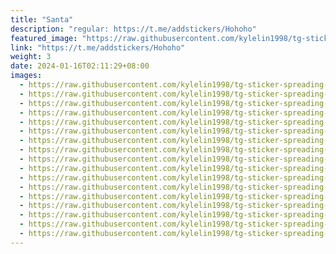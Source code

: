 ```yaml
---
title: "Santa"
description: "regular: https://t.me/addstickers/Hohoho"
featured_image: "https://raw.githubusercontent.com/kylelin1998/tg-sticker-spreading-worldwide-images/main/img/0301cb6c-637c-492e-a8b2-931468427399.jpg"
link: "https://t.me/addstickers/Hohoho"
weight: 3
date: 2024-01-16T02:11:29+08:00
images:
  - https://raw.githubusercontent.com/kylelin1998/tg-sticker-spreading-worldwide-images/main/img/0301cb6c-637c-492e-a8b2-931468427399.jpg
  - https://raw.githubusercontent.com/kylelin1998/tg-sticker-spreading-worldwide-images/main/img/334c8444-80c6-4ca4-ba13-eab94a207502.jpg
  - https://raw.githubusercontent.com/kylelin1998/tg-sticker-spreading-worldwide-images/main/img/942ed7c4-6ad3-405e-ac88-67105c60eca1.jpg
  - https://raw.githubusercontent.com/kylelin1998/tg-sticker-spreading-worldwide-images/main/img/56243899-ab34-4031-bca5-b66b612ed246.jpg
  - https://raw.githubusercontent.com/kylelin1998/tg-sticker-spreading-worldwide-images/main/img/02553424-6897-4501-a58a-036c27b1792e.jpg
  - https://raw.githubusercontent.com/kylelin1998/tg-sticker-spreading-worldwide-images/main/img/634e1002-919f-498b-8878-f76cf0e542be.jpg
  - https://raw.githubusercontent.com/kylelin1998/tg-sticker-spreading-worldwide-images/main/img/93736d4e-4bbb-4088-ba73-21af40cb12a7.jpg
  - https://raw.githubusercontent.com/kylelin1998/tg-sticker-spreading-worldwide-images/main/img/f4174496-85e1-4fa1-9026-c83b4ae9d7a6.jpg
  - https://raw.githubusercontent.com/kylelin1998/tg-sticker-spreading-worldwide-images/main/img/81d1da63-3765-473e-b36a-b301bdd96e7a.jpg
  - https://raw.githubusercontent.com/kylelin1998/tg-sticker-spreading-worldwide-images/main/img/3fa7f5d1-b4d3-47b4-83f2-dceb211fff6c.jpg
  - https://raw.githubusercontent.com/kylelin1998/tg-sticker-spreading-worldwide-images/main/img/1492b471-cf51-4deb-981e-1be11ce0c746.jpg
  - https://raw.githubusercontent.com/kylelin1998/tg-sticker-spreading-worldwide-images/main/img/eea000d4-5253-4394-b578-944eb13de24a.jpg
  - https://raw.githubusercontent.com/kylelin1998/tg-sticker-spreading-worldwide-images/main/img/7b9bcb00-3100-45bb-a490-ec1f59055802.jpg
  - https://raw.githubusercontent.com/kylelin1998/tg-sticker-spreading-worldwide-images/main/img/97fd4f2f-d725-47aa-8e65-19a08a044611.jpg
  - https://raw.githubusercontent.com/kylelin1998/tg-sticker-spreading-worldwide-images/main/img/f7a98c3d-2788-4c83-9bac-45f1ec08105e.jpg
  - https://raw.githubusercontent.com/kylelin1998/tg-sticker-spreading-worldwide-images/main/img/fcb23b82-07c2-4094-999d-13988cc58ab9.jpg
  - https://raw.githubusercontent.com/kylelin1998/tg-sticker-spreading-worldwide-images/main/img/8c8dad8b-507c-4f37-ab6a-34f534ed98fd.jpg
---
```

